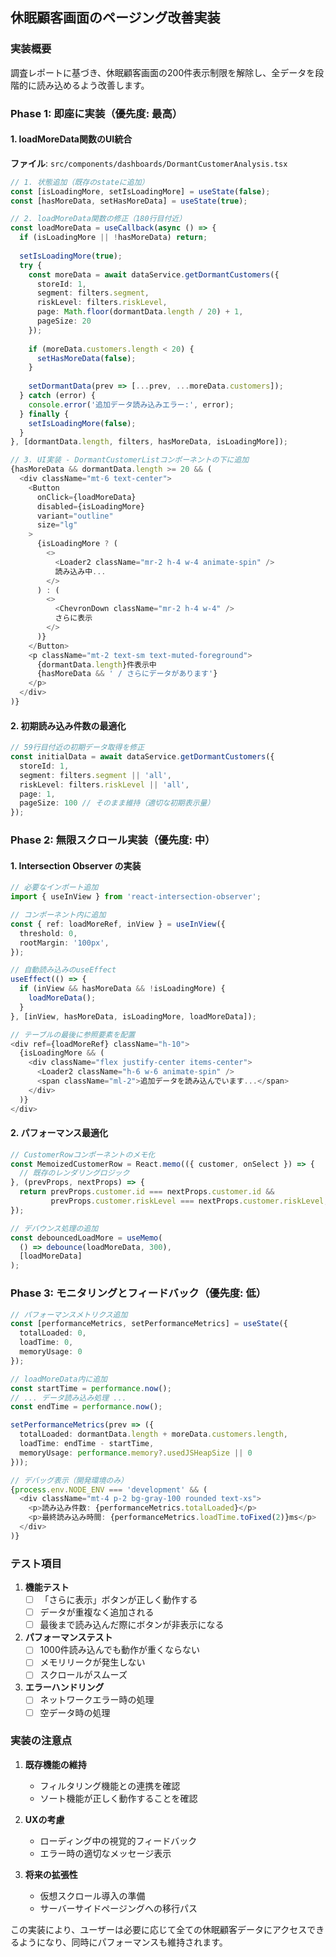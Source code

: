 ## 休眠顧客画面のページング改善実装

### 実装概要
調査レポートに基づき、休眠顧客画面の200件表示制限を解除し、全データを段階的に読み込めるよう改善します。

### Phase 1: 即座に実装（優先度: 最高）

#### 1. loadMoreData関数のUI統合

**ファイル**: `src/components/dashboards/DormantCustomerAnalysis.tsx`

```typescript
// 1. 状態追加（既存のstateに追加）
const [isLoadingMore, setIsLoadingMore] = useState(false);
const [hasMoreData, setHasMoreData] = useState(true);

// 2. loadMoreData関数の修正（180行目付近）
const loadMoreData = useCallback(async () => {
  if (isLoadingMore || !hasMoreData) return;
  
  setIsLoadingMore(true);
  try {
    const moreData = await dataService.getDormantCustomers({
      storeId: 1,
      segment: filters.segment,
      riskLevel: filters.riskLevel,
      page: Math.floor(dormantData.length / 20) + 1,
      pageSize: 20
    });
    
    if (moreData.customers.length < 20) {
      setHasMoreData(false);
    }
    
    setDormantData(prev => [...prev, ...moreData.customers]);
  } catch (error) {
    console.error('追加データ読み込みエラー:', error);
  } finally {
    setIsLoadingMore(false);
  }
}, [dormantData.length, filters, hasMoreData, isLoadingMore]);

// 3. UI実装 - DormantCustomerListコンポーネントの下に追加
{hasMoreData && dormantData.length >= 20 && (
  <div className="mt-6 text-center">
    <Button
      onClick={loadMoreData}
      disabled={isLoadingMore}
      variant="outline"
      size="lg"
    >
      {isLoadingMore ? (
        <>
          <Loader2 className="mr-2 h-4 w-4 animate-spin" />
          読み込み中...
        </>
      ) : (
        <>
          <ChevronDown className="mr-2 h-4 w-4" />
          さらに表示
        </>
      )}
    </Button>
    <p className="mt-2 text-sm text-muted-foreground">
      {dormantData.length}件表示中
      {hasMoreData && ' / さらにデータがあります'}
    </p>
  </div>
)}
```

#### 2. 初期読み込み件数の最適化

```typescript
// 59行目付近の初期データ取得を修正
const initialData = await dataService.getDormantCustomers({
  storeId: 1,
  segment: filters.segment || 'all',
  riskLevel: filters.riskLevel || 'all',
  page: 1,
  pageSize: 100 // そのまま維持（適切な初期表示量）
});
```

### Phase 2: 無限スクロール実装（優先度: 中）

#### 1. Intersection Observer の実装

```typescript
// 必要なインポート追加
import { useInView } from 'react-intersection-observer';

// コンポーネント内に追加
const { ref: loadMoreRef, inView } = useInView({
  threshold: 0,
  rootMargin: '100px',
});

// 自動読み込みのuseEffect
useEffect(() => {
  if (inView && hasMoreData && !isLoadingMore) {
    loadMoreData();
  }
}, [inView, hasMoreData, isLoadingMore, loadMoreData]);

// テーブルの最後に参照要素を配置
<div ref={loadMoreRef} className="h-10">
  {isLoadingMore && (
    <div className="flex justify-center items-center">
      <Loader2 className="h-6 w-6 animate-spin" />
      <span className="ml-2">追加データを読み込んでいます...</span>
    </div>
  )}
</div>
```

#### 2. パフォーマンス最適化

```typescript
// CustomerRowコンポーネントのメモ化
const MemoizedCustomerRow = React.memo(({ customer, onSelect }) => {
  // 既存のレンダリングロジック
}, (prevProps, nextProps) => {
  return prevProps.customer.id === nextProps.customer.id &&
         prevProps.customer.riskLevel === nextProps.customer.riskLevel;
});

// デバウンス処理の追加
const debouncedLoadMore = useMemo(
  () => debounce(loadMoreData, 300),
  [loadMoreData]
);
```

### Phase 3: モニタリングとフィードバック（優先度: 低）

```typescript
// パフォーマンスメトリクス追加
const [performanceMetrics, setPerformanceMetrics] = useState({
  totalLoaded: 0,
  loadTime: 0,
  memoryUsage: 0
});

// loadMoreData内に追加
const startTime = performance.now();
// ... データ読み込み処理 ...
const endTime = performance.now();

setPerformanceMetrics(prev => ({
  totalLoaded: dormantData.length + moreData.customers.length,
  loadTime: endTime - startTime,
  memoryUsage: performance.memory?.usedJSHeapSize || 0
}));

// デバッグ表示（開発環境のみ）
{process.env.NODE_ENV === 'development' && (
  <div className="mt-4 p-2 bg-gray-100 rounded text-xs">
    <p>読み込み件数: {performanceMetrics.totalLoaded}</p>
    <p>最終読み込み時間: {performanceMetrics.loadTime.toFixed(2)}ms</p>
  </div>
)}
```

### テスト項目

1. **機能テスト**
   - [ ] 「さらに表示」ボタンが正しく動作する
   - [ ] データが重複なく追加される
   - [ ] 最後まで読み込んだ際にボタンが非表示になる

2. **パフォーマンステスト**
   - [ ] 1000件読み込んでも動作が重くならない
   - [ ] メモリリークが発生しない
   - [ ] スクロールがスムーズ

3. **エラーハンドリング**
   - [ ] ネットワークエラー時の処理
   - [ ] 空データ時の処理

### 実装の注意点

1. **既存機能の維持**
   - フィルタリング機能との連携を確認
   - ソート機能が正しく動作することを確認

2. **UXの考慮**
   - ローディング中の視覚的フィードバック
   - エラー時の適切なメッセージ表示

3. **将来の拡張性**
   - 仮想スクロール導入の準備
   - サーバーサイドページングへの移行パス

この実装により、ユーザーは必要に応じて全ての休眠顧客データにアクセスできるようになり、同時にパフォーマンスも維持されます。